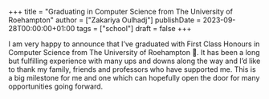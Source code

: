 +++
title = "Graduating in Computer Science from The University of Roehampton"
author = ["Zakariya Oulhadj"]
publishDate = 2023-09-28T00:00:00+01:00
tags = ["school"]
draft = false
+++

I am very happy to announce that I’ve graduated with First Class Honours in
Computer Science from The University of Roehampton 🎉. It has been a long but
fulfilling experience with many ups and downs along the way and I’d like to
thank my family, friends and professors who have supported me. This is a big
milestone for me and one which can hopefully open the door for many
opportunities going forward.
